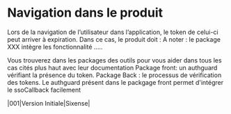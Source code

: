 # Navigation dans le produit

Lors de la navigation de l’utilisateur dans l’application, le token de celui-ci peut arriver à expiration.
Dans ce cas, le produit doit :
A noter : le package XXX intègre les fonctionnalité …..

Vous trouverez dans les packages des outils pour vous aider dans tous les cas cités plus haut avec leur documentation
Package front: un authguard vérifiant la présence du token.
Package Back : le processus de vérification des tokens.
Le authguard présent dans le packgage front permet d'intégrer le ssoCallback facilement

|001|Version Initiale|Sixense|
